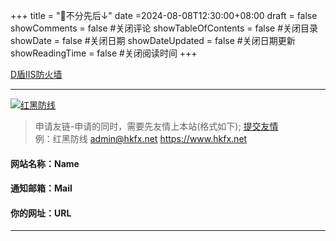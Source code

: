 +++
title = "🤝不分先后↓"
date =2024-08-08T12:30:00+08:00
draft = false
showComments = false         #关闭评论
showTableOfContents = false  #关闭目录
showDate = false             #关闭日期
showDateUpdated = false      #关闭日期更新
showReadingTime = false     #关闭阅读时间
+++


[D盾IIS防火墙](https://d99net.net/ "D盾IIS防火墙")　

---
[![红黑防线](/logo.gif)](https://hkfx.net)

>申请友链-申请的同时，需要先友情上本站(格式如下); [提交友情](/feedback '友情链接申请')  
例：红黑防线 admin@hkfx.net https://www.hkfx.net

#### 网站名称：Name  
#### 通知邮箱：Mail 
#### 你的网址：URL 
---
